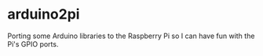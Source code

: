 arduino2pi
==========

Porting some Arduino libraries to the Raspberry Pi so I can have fun with the Pi's GPIO ports.